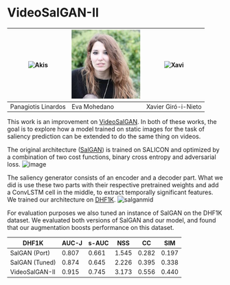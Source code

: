 # VideoSalGAN-II
|![Akis](https://imatge-upc.github.io/saliency-2018-videosalgan/assets/authors/AkisLinardos.jpg)|![evamoh](https://raw.githubusercontent.com/imatge-upc/retrieval-2016-lostobject/master/authors/Eva.jpg?token=AKsMd4iuttxHH44mYL3mPpJEtSvXVXF8ks5Xe-AWwA%3D%3D)|![Xavi](https://imatge.upc.edu/web/sites/default/files/styles/medium/public/users/xgiro/photo_1.jpg?itok=6yfro3y7)|
| ----- | ----- | ----- |
| Panagiotis Linardos | Eva Mohedano | Xavier Giró-i-Nieto |


This work is an improvement on [VideoSalGAN](https://github.com/imatge-upc/saliency-2018-videosalgan).
In both of these works, the goal is to explore how a model trained on static images for the task of saliency prediction can be extended to do the same thing on videos. 

The original architecture ([SalGAN](https://imatge-upc.github.io/saliency-salgan-2017/)) is trained on SALICON and optimized by a combination of two cost functions, binary cross entropy and adversarial loss. 
![image](https://raw.githubusercontent.com/imatge-upc/saliency-salgan-2017/junting/figs/fullarchitecture.jpg?token=AFOjyaH8cuBFWpldWWzo_TKVB-zekfxrks5Yc4NQwA%3D%3D)

The saliency generator consists of an encoder and a decoder part. What we did is use these two parts with their respective pretrained weights and add a ConvLSTM cell in the middle, to extract temporally significant features. We trained our architecture on [DHF1K](https://github.com/wenguanwang/DHF1K). 
![salganmid](https://github.com/Linardos/VideoSalGAN-II/blob/master/SalGANmid.jpg)

For evaluation purposes we also tuned an instance of SalGAN on the DHF1K dataset. We evaluated both versions of SalGAN and our model, and found that our augmentation boosts performance on this dataset.

| DHF1K	| AUC-J	| s-AUC	| NSS	| CC | SIM |
| ----- | ----- | ----- | --- | -- | --- |
| SalGAN (Port) |	0.807 |	0.661 |	1.545	| 0.282 |	0.197 |
| SalGAN (Tuned)	| 0.874	| 0.645	| 2.226	| 0.395	| 0.338 |
| VideoSalGAN-II	| 0.915	| 0.745	| 3.173	| 0.556	| 0.440 |

